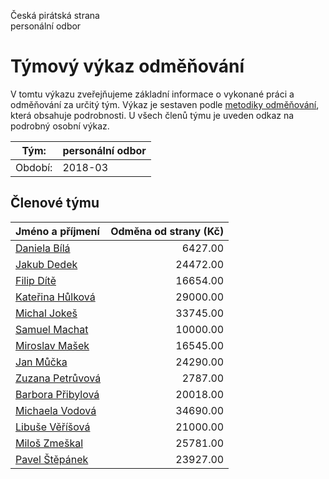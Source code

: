 Česká pirátská strana  
personální odbor

Týmový výkaz odměňování
===========================

V tomtu výkazu zveřejňujeme základní informace o vykonané práci a odměňování
za určitý tým. Výkaz je sestaven podle [metodiky odměňování][metodika],
která obsahuje podrobnosti. U všech členů týmu je uveden odkaz na podrobný osobní výkaz.

Tým:                     | personální odbor
-----------------------  | --------------------
Období:                  | 2018-03

Členové týmu
--------------

| Jméno a příjmení                        |   Odměna od strany (Kč) |
|:----------------------------------------|------------------------:|
| [Daniela Bílá](daniela-bila/)           |                 6427.00 |
| [Jakub Dedek](jakub-dedek/)             |                24472.00 |
| [Filip Dítě](filip-dite/)               |                16654.00 |
| [Kateřina Hůlková](katerina-hulkova/)   |                29000.00 |
| [Michal Jokeš](michal-jokes/)           |                33745.00 |
| [Samuel Machat](samuel-machat/)         |                10000.00 |
| [Miroslav Mašek](miroslav-masek/)       |                16545.00 |
| [Jan Můčka](jan-mucka/)                 |                24290.00 |
| [Zuzana Petrůvová](zuzana-petruvova/)   |                 2787.00 |
| [Barbora Přibylová](barbora-pribylova/) |                20018.00 |
| [Michaela Vodová](michaela-vodova/)     |                34690.00 |
| [Libuše Věříšová](libuse-verisova/)     |                21000.00 |
| [Miloš Zmeškal](milos-zmeskal/)         |                25781.00 |
| [Pavel Štěpánek](pavel-stepanek/)       |                23927.00 |


[metodika]: https://redmine.pirati.cz/projects/po/wiki/Odmenovani
